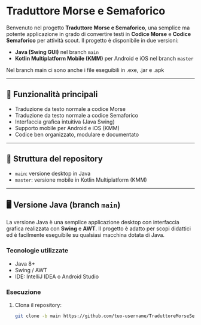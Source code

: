 # Traduttore Morse e Semaforico

Benvenuto nel progetto **Traduttore Morse e Semaforico**, una semplice ma potente applicazione in grado di convertire testi in **Codice Morse** e **Codice Semaforico** per attività scout. Il progetto è disponibile in due versioni:

- **Java (Swing GUI)** nel branch `main`
- **Kotlin Multiplatform Mobile (KMM)** per Android e iOS nel branch `master`

Nel branch main ci sono anche i file eseguibili in .exe, .jar e .apk

---

## 🔧 Funzionalità principali

- Traduzione da testo normale a codice Morse
- Traduzione da testo normale a codice Semaforico
- Interfaccia grafica intuitiva (Java Swing)
- Supporto mobile per Android e iOS (KMM)
- Codice ben organizzato, modulare e documentato

---

## 🌳 Struttura del repository

- `main`: versione desktop in Java
- `master`: versione mobile in Kotlin Multiplatform (KMM)

---

## 🖥️ Versione Java (branch `main`)

La versione Java è una semplice applicazione desktop con interfaccia grafica realizzata con **Swing** e **AWT**. Il progetto è adatto per scopi didattici ed è facilmente eseguibile su qualsiasi macchina dotata di Java.

### Tecnologie utilizzate

- Java 8+
- Swing / AWT
- IDE: IntelliJ IDEA o Android Studio

### Esecuzione

1. Clona il repository:
   ```bash
   git clone -b main https://github.com/tuo-username/TraduttoreMorseSemaforico.git
